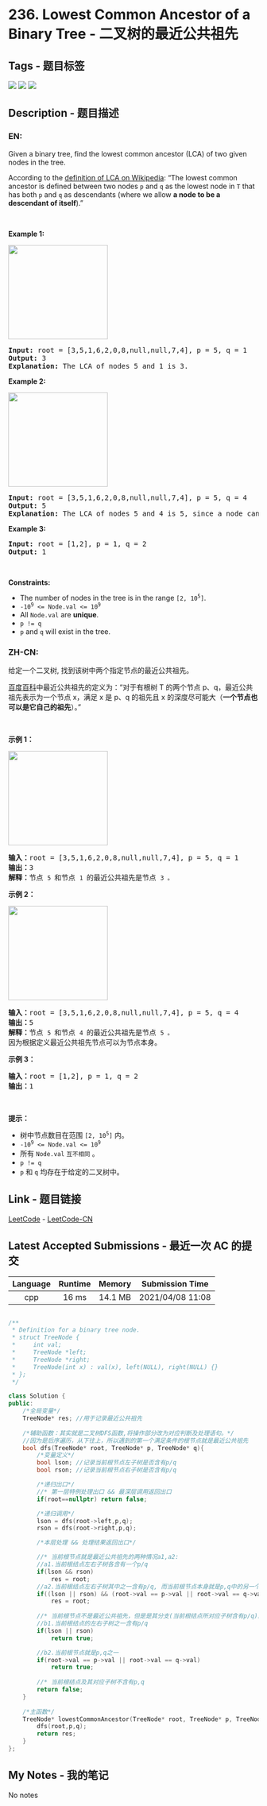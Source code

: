 
# 236. Lowest Common Ancestor of a Binary Tree - 二叉树的最近公共祖先

## Tags - 题目标签

 <img src="https://img.shields.io/badge/Tree-树-blue.svg">   <img src="https://img.shields.io/badge/Depth-First Search-深度优先搜索-blue.svg">   <img src="https://img.shields.io/badge/Binary Tree-二叉树-blue.svg">  


## Description - 题目描述

### EN:
<p>Given a binary tree, find the lowest common ancestor (LCA) of two given nodes in the tree.</p>

<p>According to the <a href="https://en.wikipedia.org/wiki/Lowest_common_ancestor" target="_blank">definition of LCA on Wikipedia</a>: &ldquo;The lowest common ancestor is defined between two nodes <code>p</code> and <code>q</code> as the lowest node in <code>T</code> that has both <code>p</code> and <code>q</code> as descendants (where we allow <b>a node to be a descendant of itself</b>).&rdquo;</p>

<p>&nbsp;</p>
<p><strong>Example 1:</strong></p>
<img alt="" src="https://assets.leetcode.com/uploads/2018/12/14/binarytree.png" style="width: 200px; height: 190px;" />
<pre>
<strong>Input:</strong> root = [3,5,1,6,2,0,8,null,null,7,4], p = 5, q = 1
<strong>Output:</strong> 3
<strong>Explanation:</strong> The LCA of nodes 5 and 1 is 3.
</pre>

<p><strong>Example 2:</strong></p>
<img alt="" src="https://assets.leetcode.com/uploads/2018/12/14/binarytree.png" style="width: 200px; height: 190px;" />
<pre>
<strong>Input:</strong> root = [3,5,1,6,2,0,8,null,null,7,4], p = 5, q = 4
<strong>Output:</strong> 5
<strong>Explanation:</strong> The LCA of nodes 5 and 4 is 5, since a node can be a descendant of itself according to the LCA definition.
</pre>

<p><strong>Example 3:</strong></p>

<pre>
<strong>Input:</strong> root = [1,2], p = 1, q = 2
<strong>Output:</strong> 1
</pre>

<p>&nbsp;</p>
<p><strong>Constraints:</strong></p>

<ul>
	<li>The number of nodes in the tree is in the range <code>[2, 10<sup>5</sup>]</code>.</li>
	<li><code>-10<sup>9</sup> &lt;= Node.val &lt;= 10<sup>9</sup></code></li>
	<li>All <code>Node.val</code> are <strong>unique</strong>.</li>
	<li><code>p != q</code></li>
	<li><code>p</code> and <code>q</code> will exist in the tree.</li>
</ul>


### ZH-CN:
<p>给定一个二叉树, 找到该树中两个指定节点的最近公共祖先。</p>

<p><a href="https://baike.baidu.com/item/%E6%9C%80%E8%BF%91%E5%85%AC%E5%85%B1%E7%A5%96%E5%85%88/8918834?fr=aladdin" target="_blank">百度百科</a>中最近公共祖先的定义为：“对于有根树 T 的两个节点 p、q，最近公共祖先表示为一个节点 x，满足 x 是 p、q 的祖先且 x 的深度尽可能大（<strong>一个节点也可以是它自己的祖先</strong>）。”</p>

<p> </p>

<p><strong>示例 1：</strong></p>
<img alt="" src="https://assets.leetcode.com/uploads/2018/12/14/binarytree.png" style="width: 200px; height: 190px;" />
<pre>
<strong>输入：</strong>root = [3,5,1,6,2,0,8,null,null,7,4], p = 5, q = 1
<strong>输出：</strong>3
<strong>解释：</strong>节点 <code>5 </code>和节点 <code>1 </code>的最近公共祖先是节点 <code>3 。</code>
</pre>

<p><strong>示例 2：</strong></p>
<img alt="" src="https://assets.leetcode.com/uploads/2018/12/14/binarytree.png" style="width: 200px; height: 190px;" />
<pre>
<strong>输入：</strong>root = [3,5,1,6,2,0,8,null,null,7,4], p = 5, q = 4
<strong>输出：</strong>5
<strong>解释：</strong>节点 <code>5 </code>和节点 <code>4 </code>的最近公共祖先是节点 <code>5 。</code>因为根据定义最近公共祖先节点可以为节点本身。
</pre>

<p><strong>示例 3：</strong></p>

<pre>
<strong>输入：</strong>root = [1,2], p = 1, q = 2
<strong>输出：</strong>1
</pre>

<p> </p>

<p><strong>提示：</strong></p>

<ul>
	<li>树中节点数目在范围 <code>[2, 10<sup>5</sup>]</code> 内。</li>
	<li><code>-10<sup>9</sup> <= Node.val <= 10<sup>9</sup></code></li>
	<li>所有 <code>Node.val</code> <code>互不相同</code> 。</li>
	<li><code>p != q</code></li>
	<li><code>p</code> 和 <code>q</code> 均存在于给定的二叉树中。</li>
</ul>



## Link - 题目链接

[LeetCode](https://leetcode.com/problems/lowest-common-ancestor-of-a-binary-tree/description/)  -  [LeetCode-CN](https://leetcode-cn.com/problems/lowest-common-ancestor-of-a-binary-tree/description/)
## Latest Accepted Submissions - 最近一次 AC 的提交


| Language | Runtime | Memory | Submission Time |
|:---:|:---:|:---:|:---:|
| cpp  | 16 ms | 14.1 MB | 2021/04/08 11:08 |

```cpp

/**
 * Definition for a binary tree node.
 * struct TreeNode {
 *     int val;
 *     TreeNode *left;
 *     TreeNode *right;
 *     TreeNode(int x) : val(x), left(NULL), right(NULL) {}
 * };
 */

class Solution {
public:
    /*全局变量*/
    TreeNode* res; //用于记录最近公共祖先
    
    /*辅助函数：其实就是二叉树DFS函数,将操作部分改为对应判断及处理语句。*/
    //因为是后序遍历，从下往上，所以遇到的第一个满足条件的根节点就是最近公共祖先
    bool dfs(TreeNode* root, TreeNode* p, TreeNode* q){
        /*变量定义*/
        bool lson; //记录当前根节点左子树是否含有p/q
        bool rson; //记录当前根节点右子树是否含有p/q

        /*递归出口*/
        //* 第一层特例处理出口 && 最深层调用返回出口
        if(root==nullptr) return false;

        /*递归调用*/
        lson = dfs(root->left,p,q);
        rson = dfs(root->right,p,q);

        /*本层处理 && 处理结果返回出口*/

        //* 当前根节点就是最近公共祖先的两种情况a1,a2:    
        //a1.当前根结点左右子树各含有一个p/q
        if(lson && rson) 
            res = root;
        //a2.当前根结点左右子树其中之一含有p/q, 而当前根节点本身就是p,q中的另一个
        if((lson || rson) && (root->val == p->val || root->val == q->val )) 
            res = root;
        
        //* 当前根节点不是最近公共祖先，但是是其分支(当前根结点所对应子树含有p/q)的两种情况b1,b2:
        //b1.当前根结点的左右子树之一含有p/q
        if(lson || rson)
            return true;

        //b2.当前根节点就是p,q之一
        if(root->val == p->val || root->val == q->val)
            return true;
        
        //* 当前根结点及其对应子树不含有p,q
        return false;
    }
 
    /*主函数*/
    TreeNode* lowestCommonAncestor(TreeNode* root, TreeNode* p, TreeNode* q) { //注意p,q都是不变的
        dfs(root,p,q);
        return res;
    }
};

```
## My Notes - 我的笔记


No notes

